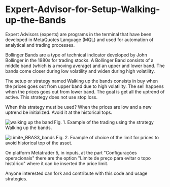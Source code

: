 # Expert-Advisor-for-Setup-Walking-up-the-Bands

Expert Advisors (experts) are programs in the terminal that have been developed in MetaQuotes Language (MQL) and used for automation of analytical and trading processes. 

Bollinger Bands are a type of technical indicator developed by John Bollinger in the 1980s for trading stocks. A Bollinger Band consists of a middle band (which is a moving average) and an upper and lower band. The bands come closer during low volatility and widen during high volatility. 

The setup or strategy named Walking up the bands consists in buy when the prices goes out from upper band due to high volatility. The sell happens when the prices goes out from lower band. The goal is get all the uptrend of active. This strategy does not use stop loss. 

When this strategy must be used? When the prices are low and a new uptrend be initialized. Avoid it at the historical tops.

![walking up the band](https://user-images.githubusercontent.com/78765404/236300918-c0648970-d64c-4646-a920-96d4f78df592.png)
Fig. 1. Example of the trading using the strategy Walking up the bands. 

![Limite_BBAS3_bands](https://user-images.githubusercontent.com/78765404/236837256-eeb4946e-e73c-4bc8-930b-bd578633655b.png)
Fig. 2. Example of choice of the limit for prices to avoid historical top of the asset.

On platform Metatrader 5, in inputs, at the part "Configurações operacionais" there are the option "Limite de preço para evitar o topo histórico" where it can be inserted the price limit. 

Anyone interested can fork and contribute with this code and usage strategies.
